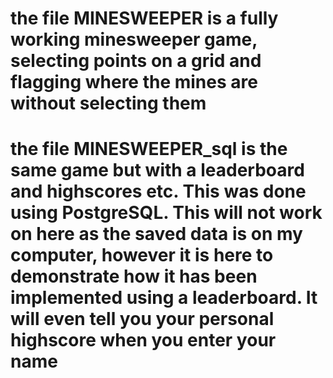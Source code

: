 # the file MINESWEEPER is a fully working minesweeper game, selecting points on a grid and flagging where the mines are without selecting them
# the file MINESWEEPER_sql is the same game but with a leaderboard and highscores etc. This was done using PostgreSQL. This will not work on here as the saved data is on my computer, however it is here to demonstrate how it has been implemented using a leaderboard. It will even tell you your personal highscore when you enter your name
